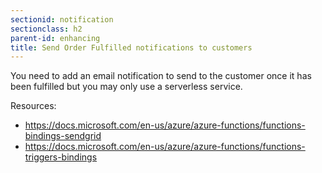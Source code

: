 ```yaml
---
sectionid: notification
sectionclass: h2
parent-id: enhancing
title: Send Order Fulfilled notifications to customers
---
```


You need to add an email notification to send to the customer once it has been fulfilled but you may only use a serverless service.

Resources:

-   <https://docs.microsoft.com/en-us/azure/azure-functions/functions-bindings-sendgrid>
-   <https://docs.microsoft.com/en-us/azure/azure-functions/functions-triggers-bindings>
